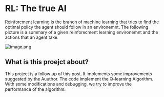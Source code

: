 # RL: The true AI

Reinforcment learning is the branch of machine learning that tries to find the optimal policy the agent should follow in an environemnt.
The following picture is a summary of a given reinforecment learning environemnt and the actions that an agent take.

![image.png](attachment:Reinforcement-Learning-Agent-and-Environment.png)


## What is this proejct about?

This project is a follow up of this post. It implements some improvements suggested by the Auuthor.
The code implement the Q-learning Algorithm. With some modifications and debugging, we try to improve the performance of the algorithm.


